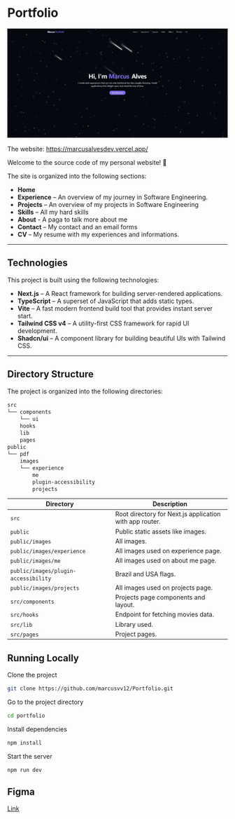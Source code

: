 # Portfolio

![alt text](image-2.png)

The website: https://marcusalvesdev.vercel.app/

Welcome to the source code of my personal website! 👋

The site is organized into the following sections:

- **Home**
- **Experience** – An overview of my  journey in Software Engineering.
- **Projects** – An overview of my  projects in Software Engineering
- **Skills** – All my hard skills
- **About** - A paga to talk more about me
- **Contact** – My contact and an email forms
- **CV** – My resume with my experiences and informations.

---

## Technologies

This project is built using the following technologies:

- **Next.js** – A React framework for building server-rendered applications.
- **TypeScript** – A superset of JavaScript that adds static types.
- **Vite** – A fast modern frontend build tool that provides instant server start.
- **Tailwind CSS v4** – A utility-first CSS framework for rapid UI development.
- **Shadcn/ui** – A component library for building beautiful UIs with Tailwind CSS.

---

## Directory Structure

The project is organized into the following directories:

```text
src
└── components
    └── ui
    hooks
    lib
    pages
public
└── pdf
    images
    └── experience
        me
        plugin-accessibility
        projects
```

| Directory                                 | Description                                             |
| ------------------------------------------| ------------------------------------------------------- |
| `src`                                     | Root directory for Next.js application with app router. |
| `public`                                  | Public static assets like images.                       |
| `public/images  `                         | All images.                                             |
| `public/images/experience  `              | All images used on experience page.                     |
| `public/images/me  `                      | All images used on about me page.                       |
| `public/images/plugin-accessibility  `    | Brazil and USA flags.                                   |
| `public/images/projects  `                | All images used on projects page.                       |
| `src/components`                          | Projects page components and layout.                    |
| `src/hooks`                               | Endpoint for fetching movies data.                      |
| `src/lib`                                 | Library used.                                           |
| `src/pages`                               | Project pages.                                          |

## Running Locally

Clone the project

```bash
git clone https://github.com/marcusvv12/Portfolio.git
```

Go to the project directory

```bash
cd portfolio
```

Install dependencies

```bash
npm install
```

Start the server

```bash
npm run dev
```

## Figma 

[Link](https://www.figma.com/design/hxdLXylaiFGKaBiwyy54g8/Porfolio?node-id=0-1&t=Wvsfhmm3QbLnjsnK-1)
